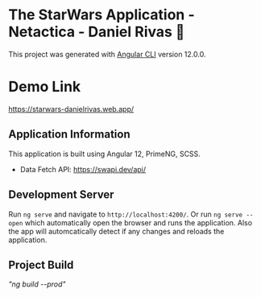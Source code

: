 # The StarWars Application - Netactica - Daniel Rivas :space_invader:

This project was generated with [Angular CLI](https://github.com/angular/angular-cli) version 12.0.0.

# Demo Link

  https://starwars-danielrivas.web.app/
  
## Application Information

  This application is built using Angular 12, PrimeNG, SCSS.
  * Data Fetch API: https://swapi.dev/api/

## Development Server

  Run `ng serve` and navigate to `http://localhost:4200/`. Or run `ng serve --open` which automatically open the browser and runs the application. Also the app will automcatically detect if any changes and reloads the application.

## Project Build

  _"ng build --prod"_
